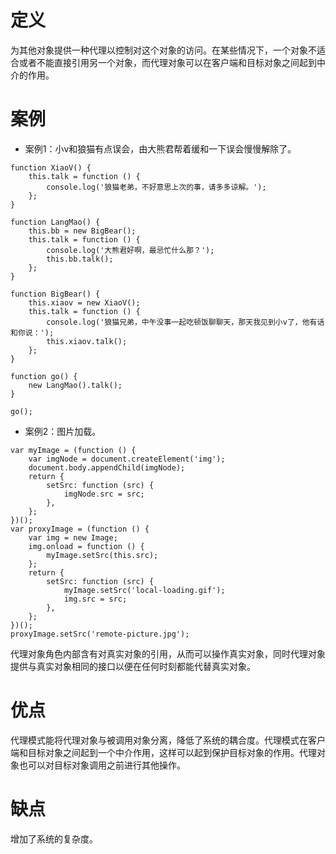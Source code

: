 # 定义
为其他对象提供一种代理以控制对这个对象的访问。在某些情况下，一个对象不适合或者不能直接引用另一个对象，而代理对象可以在客户端和目标对象之间起到中介的作用。

# 案例
* 案例1：小v和狼猫有点误会，由大熊君帮着缓和一下误会慢慢解除了。
```
function XiaoV() {
    this.talk = function () {
        console.log('狼猫老弟，不好意思上次的事，请多多谅解。');
    };
}

function LangMao() {
    this.bb = new BigBear();
    this.talk = function () {
        console.log('大熊君好啊，最忌忙什么那？');
        this.bb.talk();
    };
}

function BigBear() {
    this.xiaov = new XiaoV();
    this.talk = function () {
        console.log('狼猫兄弟，中午没事一起吃顿饭聊聊天，那天我见到小v了，他有话和你说：');
        this.xiaov.talk();
    };
}

function go() {
    new LangMao().talk();
}

go();
```
* 案例2：图片加载。
```
var myImage = (function () {
    var imgNode = document.createElement('img');
    document.body.appendChild(imgNode);
    return {
        setSrc: function (src) {
            imgNode.src = src;
        },
    };
})();
var proxyImage = (function () {
    var img = new Image;
    img.onload = function () {
        myImage.setSrc(this.src);
    };
    return {
        setSrc: function (src) {
            myImage.setSrc('local-loading.gif');
            img.src = src;
        },
    };
})();
proxyImage.setSrc('remote-picture.jpg');
```
代理对象角色内部含有对真实对象的引用，从而可以操作真实对象，同时代理对象提供与真实对象相同的接口以便在任何时刻都能代替真实对象。

# 优点
代理模式能将代理对象与被调用对象分离，降低了系统的耦合度。代理模式在客户端和目标对象之间起到一个中介作用，这样可以起到保护目标对象的作用。代理对象也可以对目标对象调用之前进行其他操作。

# 缺点
增加了系统的复杂度。
